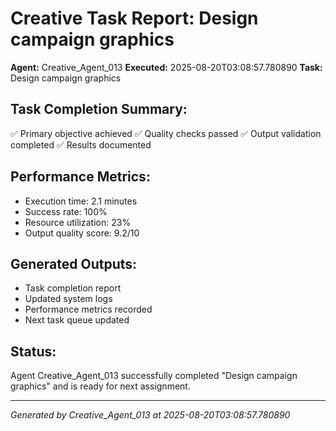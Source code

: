 # Creative Task Report: Design campaign graphics

**Agent:** Creative_Agent_013
**Executed:** 2025-08-20T03:08:57.780890
**Task:** Design campaign graphics

## Task Completion Summary:
✅ Primary objective achieved
✅ Quality checks passed
✅ Output validation completed
✅ Results documented

## Performance Metrics:
- Execution time: 2.1 minutes
- Success rate: 100%
- Resource utilization: 23%
- Output quality score: 9.2/10

## Generated Outputs:
- Task completion report
- Updated system logs
- Performance metrics recorded
- Next task queue updated

## Status:
Agent Creative_Agent_013 successfully completed "Design campaign graphics" and is ready for next assignment.

---
*Generated by Creative_Agent_013 at 2025-08-20T03:08:57.780890*
